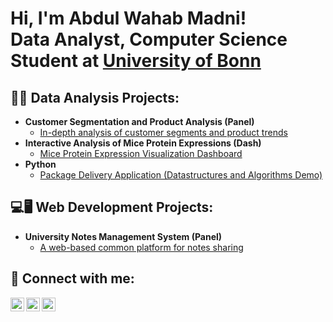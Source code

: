 
<!--
**MadniAbdulWahab/MadniAbdulWahab** is a ✨ _special_ ✨ repository because its `README.md` (this file) appears on your GitHub profile.

Here are some ideas to get you started:

- 🔭 I’m currently working on ...
- 🌱 I’m currently learning ...
- 👯 I’m looking to collaborate on ...
- 🤔 I’m looking for help with ...
- 💬 Ask me about ...
- 📫 How to reach me: ...
- 😄 Pronouns: ...
- ⚡ Fun fact: ...
-->
<h1>Hi, I'm Abdul Wahab Madni! <br/><a>Data Analyst</a>, Computer Science Student at <a href="https://www.uni-bonn.de/en">University of Bonn</a></h1>

<h2>👨‍💻 Data Analysis Projects:</h2>

- <b> Customer Segmentation and Product Analysis (Panel)</b>
  - [In-depth analysis of customer segments and product trends](https://github.com/MadniAbdulWahab/CustomerSegmentationandProductAnalysis)
- <b>Interactive Analysis of Mice Protein Expressions (Dash)</b>
  - [Mice Protein Expression Visualization Dashboard](https://github.com/MadniAbdulWahab/InteractiveAnalysisofMiceProteinExpressions) </i>
- <b>Python</b>
  - [Package Delivery Application (Datastructures and Algorithms Demo)](https://github.com)

<h2>💻🖥 Web Development Projects:</h2>

- <b> University Notes Management System (Panel)</b>
  - [A web-based common platform for notes sharing](https://github.com/MadniAbdulWahab)

<h2> 🤳 Connect with me:</h2>

[<img align="left" alt="Abdul Wahab Madni | LinkedIn" width="22px" src="https://cdn.jsdelivr.net/npm/simple-icons@v3/icons/linkedin.svg" />][linkedin]
[<img align="left" alt="Abdul Wahab Madni | Instagram" width="22px" src="https://cdn.jsdelivr.net/npm/simple-icons@v3/icons/instagram.svg" />][instagram]
[<img align="left" alt="Abdul Wahab Madni | Gmail" width="22px" src="https://cdn.jsdelivr.net/npm/simple-icons@v3/icons/gmail.svg" />][Gmail]

[linkedin]: www.linkedin.com/in/abdul-wahab-madni
[instagram]: https://www.instagram.com/notwahab_009/
[Gmail]: mailto:madniabdulwahab@gmail.com

<!--
**joshmadakor1/joshmadakor1** is a ✨ _special_ ✨ repository because its `README.md` (this file) appears on your GitHub profile.

Here are some ideas to get you started:

- 🔭 I’m currently working on ...
- 🌱 I’m currently learning ...
- 👯 I’m looking to collaborate on ...
- 🤔 I’m looking for help with ...
- 💬 Ask me about ...
- 📫 How to reach me: ...
- 😄 Pronouns: ...
- ⚡ Fun fact: ...
-->
